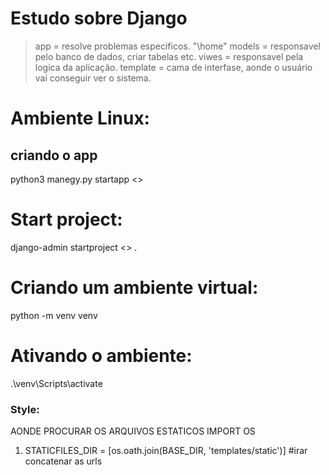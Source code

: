 # Estudo sobre Django

> app = resolve problemas especificos. "\home" 
> models = responsavel pelo banco de dados, criar tabelas etc.
> viwes = responsavel pela logica da aplicação.
> template = cama de interfase, aonde o usuário vai conseguir ver o sistema.

# Ambiente Linux:
## criando o app
python3 manegy.py startapp <<nome>>

# Start project:
django-admin startproject <<nome>> .

# Criando um ambiente virtual:
python -m venv venv

# Ativando o ambiente:
.\venv\Scripts\activate

### Style:
AONDE PROCURAR OS ARQUIVOS ESTATICOS
IMPORT OS

1) STATICFILES_DIR = [os.oath.join(BASE_DIR, 'templates/static')] #irar concatenar as urls 
